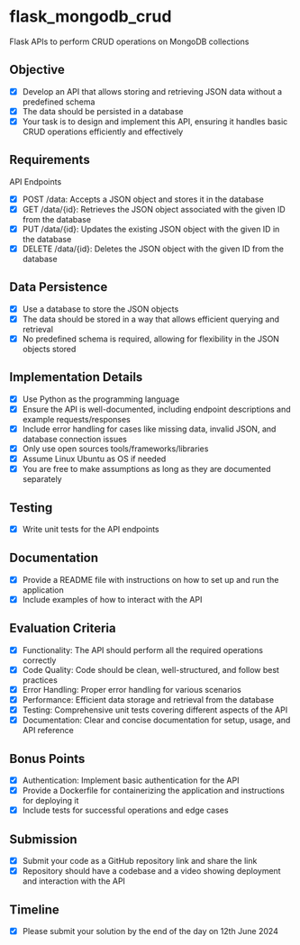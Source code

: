 # flask_mongodb_crud
Flask APIs to perform CRUD operations on MongoDB collections

## Objective
- [x] Develop an API that allows storing and retrieving JSON data without a predefined schema
- [x] The data should be persisted in a database
- [x] Your task is to design and implement this API, ensuring it handles basic CRUD operations efficiently and effectively

## Requirements
API Endpoints
- [x] POST /data: Accepts a JSON object and stores it in the database
- [x] GET /data/{id}: Retrieves the JSON object associated with the given ID from the database
- [x] PUT /data/{id}: Updates the existing JSON object with the given ID in the database
- [x] DELETE /data/{id}: Deletes the JSON object with the given ID from the database

## Data Persistence
- [x] Use a database to store the JSON objects
- [x] The data should be stored in a way that allows efficient querying and retrieval
- [x] No predefined schema is required, allowing for flexibility in the JSON objects stored

## Implementation Details
- [x] Use Python as the programming language
- [x] Ensure the API is well-documented, including endpoint descriptions and example requests/responses
- [x] Include error handling for cases like missing data, invalid JSON, and database connection issues
- [x] Only use open sources tools/frameworks/libraries
- [x] Assume Linux Ubuntu as OS if needed
- [x] You are free to make assumptions as long as they are documented separately

## Testing
- [x] Write unit tests for the API endpoints

## Documentation
- [x] Provide a README file with instructions on how to set up and run the application
- [x] Include examples of how to interact with the API

## Evaluation Criteria
- [x] Functionality: The API should perform all the required operations correctly
- [x] Code Quality: Code should be clean, well-structured, and follow best practices
- [x] Error Handling: Proper error handling for various scenarios
- [x] Performance: Efficient data storage and retrieval from the database
- [x] Testing: Comprehensive unit tests covering different aspects of the API
- [x] Documentation: Clear and concise documentation for setup, usage, and API reference

## Bonus Points
- [x] Authentication: Implement basic authentication for the API
- [x] Provide a Dockerfile for containerizing the application and instructions for deploying it
- [x] Include tests for successful operations and edge cases

## Submission
- [x] Submit your code as a GitHub repository link and share the link
- [x] Repository should have a codebase and a video showing deployment and interaction with the API

## Timeline
- [x] Please submit your solution by the end of the day on 12th June 2024
